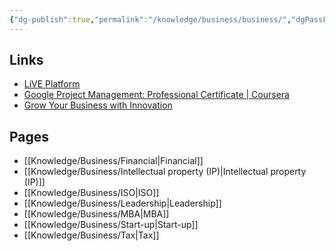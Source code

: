 ```yaml
---
{"dg-publish":true,"permalink":"/knowledge/business/business/","dgPassFrontmatter":true}
---
```


## Links
- [LiVE Platform](https://www.live-platforms.com/)
- [Google Project Management: Professional Certificate | Coursera](https://www.coursera.org/professional-certificates/google-project-management)
- [Grow Your Business with Innovation](https://www.live-platforms.com/education/playlist/31)
## Pages

- [[Knowledge/Business/Financial\|Financial]]
- [[Knowledge/Business/Intellectual property (IP)\|Intellectual property (IP)]]
- [[Knowledge/Business/ISO\|ISO]]
- [[Knowledge/Business/Leadership\|Leadership]]
- [[Knowledge/Business/MBA\|MBA]]
- [[Knowledge/Business/Start-up\|Start-up]]
- [[Knowledge/Business/Tax\|Tax]]


